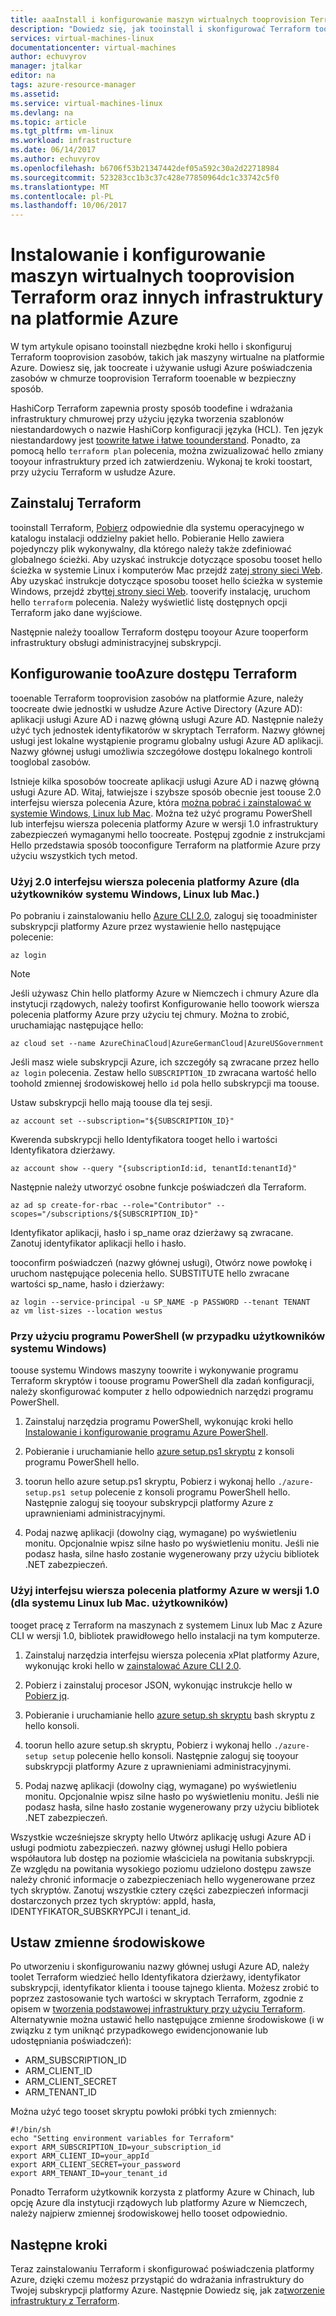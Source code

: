 ```yaml
---
title: aaaInstall i konfigurowanie maszyn wirtualnych tooprovision Terraform oraz innych infrastruktury na platformie Azure | Dokumentacja firmy Microsoft
description: "Dowiedz się, jak tooinstall i skonfigurować Terraform toocreate Azure zasobów"
services: virtual-machines-linux
documentationcenter: virtual-machines
author: echuvyrov
manager: jtalkar
editor: na
tags: azure-resource-manager
ms.assetid: 
ms.service: virtual-machines-linux
ms.devlang: na
ms.topic: article
ms.tgt_pltfrm: vm-linux
ms.workload: infrastructure
ms.date: 06/14/2017
ms.author: echuvyrov
ms.openlocfilehash: b6706f53b21347442def05a592c30a2d22718984
ms.sourcegitcommit: 523283cc1b3c37c428e77850964dc1c33742c5f0
ms.translationtype: MT
ms.contentlocale: pl-PL
ms.lasthandoff: 10/06/2017
---
```

# <a name="install-and-configure-terraform-tooprovision-vms-and-other-infrastructure-into-azure"></a>Instalowanie i konfigurowanie maszyn wirtualnych tooprovision Terraform oraz innych infrastruktury na platformie Azure 
W tym artykule opisano tooinstall niezbędne kroki hello i skonfiguruj Terraform tooprovision zasobów, takich jak maszyny wirtualne na platformie Azure. Dowiesz się, jak toocreate i używanie usługi Azure poświadczenia zasobów w chmurze tooprovision Terraform tooenable w bezpieczny sposób.

HashiCorp Terraform zapewnia prosty sposób toodefine i wdrażania infrastruktury chmurowej przy użyciu języka tworzenia szablonów niestandardowych o nazwie HashiCorp konfiguracji języka (HCL). Ten język niestandardowy jest [toowrite łatwe i łatwe toounderstand](terraform-create-complete-vm.md). Ponadto, za pomocą hello `terraform plan` polecenia, można zwizualizować hello zmiany tooyour infrastruktury przed ich zatwierdzeniu. Wykonaj te kroki toostart, przy użyciu Terraform w usłudze Azure.

## <a name="install-terraform"></a>Zainstaluj Terraform
tooinstall Terraform, [Pobierz](https://www.terraform.io/downloads.html) odpowiednie dla systemu operacyjnego w katalogu instalacji oddzielny pakiet hello. Pobieranie Hello zawiera pojedynczy plik wykonywalny, dla którego należy także zdefiniować globalnego ścieżki. Aby uzyskać instrukcje dotyczące sposobu tooset hello ścieżka w systemie Linux i komputerów Mac przejdź za[tej strony sieci Web](https://stackoverflow.com/questions/14637979/how-to-permanently-set-path-on-linux). Aby uzyskać instrukcje dotyczące sposobu tooset hello ścieżka w systemie Windows, przejdź zbyt[tej strony sieci Web](https://stackoverflow.com/questions/1618280/where-can-i-set-path-to-make-exe-on-windows). tooverify instalację, uruchom hello `terraform` polecenia. Należy wyświetlić listę dostępnych opcji Terraform jako dane wyjściowe.

Następnie należy tooallow Terraform dostępu tooyour Azure tooperform infrastruktury obsługi administracyjnej subskrypcji.

## <a name="set-up-terraform-access-tooazure"></a>Konfigurowanie tooAzure dostępu Terraform
tooenable Terraform tooprovision zasobów na platformie Azure, należy toocreate dwie jednostki w usłudze Azure Active Directory (Azure AD): aplikacji usługi Azure AD i nazwę główną usługi Azure AD. Następnie należy użyć tych jednostek identyfikatorów w skryptach Terraform. Nazwy głównej usługi jest lokalne wystąpienie programu globalny usługi Azure AD aplikacji. Nazwy głównej usługi umożliwia szczegółowe dostępu lokalnego kontroli tooglobal zasobów.

Istnieje kilka sposobów toocreate aplikacji usługi Azure AD i nazwę główną usługi Azure AD. Witaj, łatwiejsze i szybsze sposób obecnie jest toouse 2.0 interfejsu wiersza polecenia Azure, która [można pobrać i zainstalować w systemie Windows, Linux lub Mac](https://docs.microsoft.com/en-us/cli/azure/install-azure-cli). Można też użyć programu PowerShell lub interfejsu wiersza polecenia platformy Azure w wersji 1.0 infrastruktury zabezpieczeń wymaganymi hello toocreate. Postępuj zgodnie z instrukcjami Hello przedstawia sposób tooconfigure Terraform na platformie Azure przy użyciu wszystkich tych metod.

### <a name="use-azure-cli-20-for-windows-linux-or-mac-users"></a>Użyj 2.0 interfejsu wiersza polecenia platformy Azure (dla użytkowników systemu Windows, Linux lub Mac.) 
Po pobraniu i zainstalowaniu hello [Azure CLI 2.0](https://docs.microsoft.com/en-us/cli/azure/install-azure-cli), zaloguj się tooadminister subskrypcji platformy Azure przez wystawienie hello następujące polecenie:

```
az login
```

>[!NOTE]
>Jeśli używasz Chin hello platformy Azure w Niemczech i chmury Azure dla instytucji rządowych, należy toofirst Konfigurowanie hello toowork wiersza polecenia platformy Azure przy użyciu tej chmury. Można to zrobić, uruchamiając następujące hello:

```
az cloud set --name AzureChinaCloud|AzureGermanCloud|AzureUSGovernment
```

Jeśli masz wiele subskrypcji Azure, ich szczegóły są zwracane przez hello `az login` polecenia. Zestaw hello `SUBSCRIPTION_ID` zwracana wartość hello toohold zmiennej środowiskowej hello `id` pola hello subskrypcji ma toouse. 

Ustaw subskrypcji hello mają toouse dla tej sesji.

```
az account set --subscription="${SUBSCRIPTION_ID}"
```

Kwerenda subskrypcji hello Identyfikatora tooget hello i wartości Identyfikatora dzierżawy.

```
az account show --query "{subscriptionId:id, tenantId:tenantId}"
```

Następnie należy utworzyć osobne funkcje poświadczeń dla Terraform.

```
az ad sp create-for-rbac --role="Contributor" --scopes="/subscriptions/${SUBSCRIPTION_ID}"
```

Identyfikator aplikacji, hasło i sp_name oraz dzierżawy są zwracane. Zanotuj identyfikator aplikacji hello i hasło.

tooconfirm poświadczeń (nazwy głównej usługi), Otwórz nowe powłokę i uruchom następujące polecenia hello. SUBSTITUTE hello zwracane wartości sp_name, hasło i dzierżawy:

```
az login --service-principal -u SP_NAME -p PASSWORD --tenant TENANT
az vm list-sizes --location westus
```

### <a name="use-powershell-for-windows-users"></a>Przy użyciu programu PowerShell (w przypadku użytkowników systemu Windows) 
toouse systemu Windows maszyny toowrite i wykonywanie programu Terraform skryptów i toouse programu PowerShell dla zadań konfiguracji, należy skonfigurować komputer z hello odpowiednich narzędzi programu PowerShell. 

1. Zainstaluj narzędzia programu PowerShell, wykonując kroki hello [Instalowanie i konfigurowanie programu Azure PowerShell](https://docs.microsoft.com/en-us/powershell/azure/install-azurerm-ps). 

2. Pobieranie i uruchamianie hello [azure setup.ps1 skryptu](https://github.com/echuvyrov/terraform101/blob/master/azureSetup.ps1) z konsoli programu PowerShell hello.

3. toorun hello azure setup.ps1 skryptu, Pobierz i wykonaj hello `./azure-setup.ps1 setup` polecenie z konsoli programu PowerShell hello. Następnie zaloguj się tooyour subskrypcji platformy Azure z uprawnieniami administracyjnymi.

4. Podaj nazwę aplikacji (dowolny ciąg, wymagane) po wyświetleniu monitu. Opcjonalnie wpisz silne hasło po wyświetleniu monitu. Jeśli nie podasz hasła, silne hasło zostanie wygenerowany przy użyciu bibliotek .NET zabezpieczeń.

### <a name="use-azure-cli-10-for-linux-or-mac-users"></a>Użyj interfejsu wiersza polecenia platformy Azure w wersji 1.0 (dla systemu Linux lub Mac. użytkowników)
tooget pracę z Terraform na maszynach z systemem Linux lub Mac z Azure CLI w wersji 1.0, bibliotek prawidłowego hello instalacji na tym komputerze.  

1. Zainstaluj narzędzia interfejsu wiersza polecenia xPlat platformy Azure, wykonując kroki hello w [zainstalować Azure CLI 2.0](https://docs.microsoft.com/cli/azure/install-azure-cli). 

2. Pobierz i zainstaluj procesor JSON, wykonując instrukcje hello w [Pobierz jq](https://stedolan.github.io/jq/download/).

3. Pobieranie i uruchamianie hello [azure setup.sh skryptu](https://github.com/mitchellh/packer/blob/master/contrib/azure-setup.sh) bash skryptu z hello konsoli.

4. toorun hello azure setup.sh skryptu, Pobierz i wykonaj hello `./azure-setup setup` polecenie hello konsoli. Następnie zaloguj się tooyour subskrypcji platformy Azure z uprawnieniami administracyjnymi.
 
5. Podaj nazwę aplikacji (dowolny ciąg, wymagane) po wyświetleniu monitu. Opcjonalnie wpisz silne hasło po wyświetleniu monitu. Jeśli nie podasz hasła, silne hasło zostanie wygenerowany przy użyciu bibliotek .NET zabezpieczeń.

Wszystkie wcześniejsze skrypty hello Utwórz aplikację usługi Azure AD i usługi podmiotu zabezpieczeń. nazwy głównej usługi Hello pobiera współautora lub dostęp na poziomie właściciela na powitania subskrypcji. Ze względu na powitania wysokiego poziomu udzielono dostępu zawsze należy chronić informacje o zabezpieczeniach hello wygenerowane przez tych skryptów. Zanotuj wszystkie cztery części zabezpieczeń informacji dostarczonych przez tych skryptów: appId, hasła, IDENTYFIKATOR_SUBSKRYPCJI i tenant_id.

## <a name="set-environment-variables"></a>Ustaw zmienne środowiskowe
Po utworzeniu i skonfigurowaniu nazwy głównej usługi Azure AD, należy toolet Terraform wiedzieć hello Identyfikatora dzierżawy, identyfikator subskrypcji, identyfikator klienta i toouse tajnego klienta. Możesz zrobić to poprzez zastosowanie tych wartości w skryptach Terraform, zgodnie z opisem w [tworzenia podstawowej infrastruktury przy użyciu Terraform](terraform-create-complete-vm.md). Alternatywnie można ustawić hello następujące zmienne środowiskowe (i w związku z tym uniknąć przypadkowego ewidencjonowanie lub udostępniania poświadczeń):

- ARM_SUBSCRIPTION_ID
- ARM_CLIENT_ID
- ARM_CLIENT_SECRET
- ARM_TENANT_ID

Można użyć tego tooset skryptu powłoki próbki tych zmiennych:

```
#!/bin/sh
echo "Setting environment variables for Terraform"
export ARM_SUBSCRIPTION_ID=your_subscription_id
export ARM_CLIENT_ID=your_appId
export ARM_CLIENT_SECRET=your_password
export ARM_TENANT_ID=your_tenant_id
```

Ponadto Terraform użytkownik korzysta z platformy Azure w Chinach, lub opcję Azure dla instytucji rządowych lub platformy Azure w Niemczech, należy najpierw zmiennej środowiskowej hello tooset odpowiednio.

## <a name="next-steps"></a>Następne kroki
Teraz zainstalowaniu Terraform i skonfigurować poświadczenia platformy Azure, dzięki czemu możesz przystąpić do wdrażania infrastruktury do Twojej subskrypcji platformy Azure. Następnie Dowiedz się, jak za[tworzenie infrastruktury z Terraform](terraform-create-complete-vm.md).
